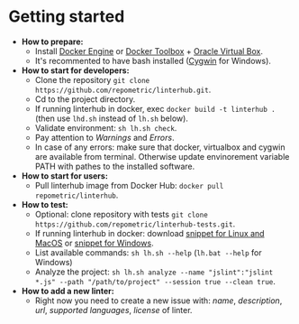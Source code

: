 # Getting started
  - **How to prepare:**
    - Install [Docker Engine] or [Docker Toolbox] + [Oracle Virtual Box].
    - It's recommented to have bash installed ([Cygwin] for Windows).
  - **How to start for developers:**
    - Clone the repository `git clone https://github.com/repometric/linterhub.git`.
    - Cd to the project directory.
    - If running linterhub in docker, exec `docker build -t linterhub .` (then use `lhd.sh` instead of `lh.sh` below).
    - Validate environment: `sh lh.sh check`.
    - Pay attention to *Warnings* and *Errors*.
    - In case of any errors: make sure that docker, virtualbox and cygwin are available from terminal. Otherwise update envinorement variable PATH with pathes to the installed software.
  - **How to start for users:**
    - Pull linterhub image from Docker Hub: `docker pull repometric/linterhub`.
  - **How to test:**
    - Optional: clone repository with tests `git clone https://github.com/repometric/linterhub-tests.git`.
    - If running linterhub in docker: download [snippet for Linux and MacOS](./../lhd.sh) or [snippet for Windows](./../lhd.bat).
    - List available commands: `sh lh.sh --help` (`lh.bat --help` for Windows)
    - Analyze the project: `sh lh.sh analyze --name "jslint":"jslint *.js" --path "/path/to/project" --session true --clean true`.
  - **How to add a new linter:**
    - Right now you need to create a new issue with: *name*, *description*, *url*, *supported languages*, *license* of linter.

   [Docker Toolbox]: <https://www.docker.com/products/docker-toolbox>
   [Docker Engine]: <https://docs.docker.com/engine/installation>
   [Oracle Virtual Box]: <https://www.virtualbox.org>
   [Cygwin]: <https://www.cygwin.com>
